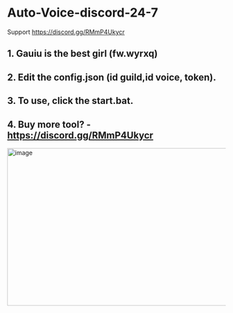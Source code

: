 # Auto-Voice-discord-24-7
Support https://discord.gg/RMmP4Ukycr
## 1. Gauiu is the best girl (fw.wyrxq)
## 2. Edit the config.json (id guild,id voice, token).
## 3. To use, click the start.bat.
## 4. Buy more tool? - https://discord.gg/RMmP4Ukycr
<img width="1290" height="364" alt="image" src="https://github.com/user-attachments/assets/4a4601ef-2846-4415-9e56-8b222d3a023d" />


